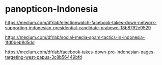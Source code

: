 # panopticon-Indonesia

https://medium.com/dfrlab/electionwatch-facebook-takes-down-network-supporting-indonesian-presidential-candidate-prabowo-18b8792e9529

https://medium.com/dfrlab/social-media-spam-tactics-in-indonesia-1fd0beb8d5dd

https://medium.com/dfrlab/facebook-takes-down-pro-indonesian-pages-targeting-west-papua-3c8b56449bfd
